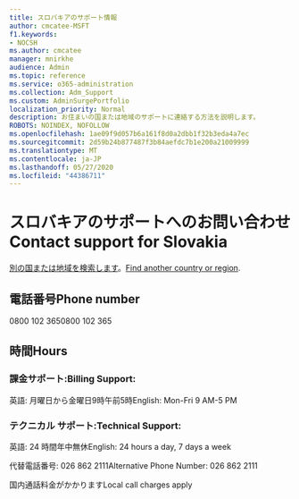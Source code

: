 ```yaml
---
title: スロバキアのサポート情報
author: cmcatee-MSFT
f1.keywords:
- NOCSH
ms.author: cmcatee
manager: mnirkhe
audience: Admin
ms.topic: reference
ms.service: o365-administration
ms.collection: Adm_Support
ms.custom: AdminSurgePortfolio
localization_priority: Normal
description: お住まいの国または地域のサポートに連絡する方法を説明します。
ROBOTS: NOINDEX, NOFOLLOW
ms.openlocfilehash: 1ae09f9d057b6a161f8d0a2dbb1f32b3eda4a7ec
ms.sourcegitcommit: 2d59b24b877487f3b84aefdc7b1e200a21009999
ms.translationtype: MT
ms.contentlocale: ja-JP
ms.lasthandoff: 05/27/2020
ms.locfileid: "44386711"
---
```

# <a name="contact-support-for-slovakia"></a><span data-ttu-id="44a91-103">スロバキアのサポートへのお問い合わせ</span><span class="sxs-lookup"><span data-stu-id="44a91-103">Contact support for Slovakia</span></span>

<span data-ttu-id="44a91-104">[別の国または地域を検索します](../contact-support-for-business-products.md)。</span><span class="sxs-lookup"><span data-stu-id="44a91-104">[Find another country or region](../contact-support-for-business-products.md).</span></span>

## <a name="phone-number"></a><span data-ttu-id="44a91-105">電話番号</span><span class="sxs-lookup"><span data-stu-id="44a91-105">Phone number</span></span>
<span data-ttu-id="44a91-106">0800 102 365</span><span class="sxs-lookup"><span data-stu-id="44a91-106">0800 102 365</span></span>

## <a name="hours"></a><span data-ttu-id="44a91-107">時間</span><span class="sxs-lookup"><span data-stu-id="44a91-107">Hours</span></span>
### <a name="billing-support"></a><span data-ttu-id="44a91-108">課金サポート:</span><span class="sxs-lookup"><span data-stu-id="44a91-108">Billing Support:</span></span>

<span data-ttu-id="44a91-109">英語: 月曜日から金曜日9時午前5時</span><span class="sxs-lookup"><span data-stu-id="44a91-109">English: Mon-Fri 9 AM-5 PM</span></span>

### <a name="technical-support"></a><span data-ttu-id="44a91-110">テクニカル サポート:</span><span class="sxs-lookup"><span data-stu-id="44a91-110">Technical Support:</span></span>

<span data-ttu-id="44a91-111">英語: 24 時間年中無休</span><span class="sxs-lookup"><span data-stu-id="44a91-111">English: 24 hours a day, 7 days a week</span></span>

<span data-ttu-id="44a91-112">代替電話番号: 026 862 2111</span><span class="sxs-lookup"><span data-stu-id="44a91-112">Alternative Phone Number: 026 862 2111</span></span>

<span data-ttu-id="44a91-113">国内通話料金がかかります</span><span class="sxs-lookup"><span data-stu-id="44a91-113">Local call charges apply</span></span>
